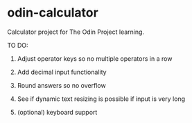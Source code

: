 # odin-calculator
Calculator project for The Odin Project learning.

TO DO:

1.  Adjust operator keys so no multiple operators in a row  

2.  Add decimal input functionality

3.  Round answers so no overflow

4.  See if dynamic text resizing is possible if input is very long

5. (optional) keyboard support
